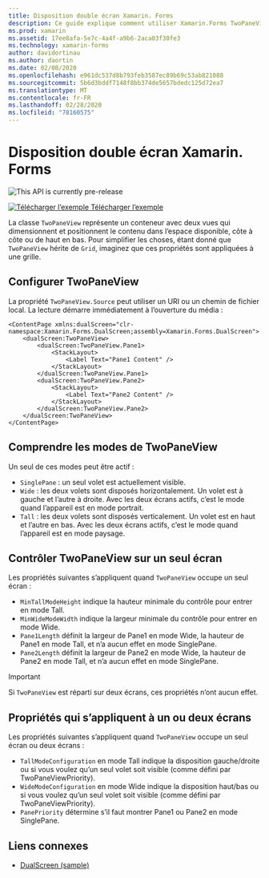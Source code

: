 ```yaml
---
title: Disposition double écran Xamarin. Forms
description: Ce guide explique comment utiliser Xamarin.Forms TwoPaneView pour optimiser l’expérience dans votre application sur des appareils double écran tels que Surface Duo et Surface Neo.
ms.prod: xamarin
ms.assetid: 17ee8afa-5e7c-4a4f-a9b6-2aca03f30fe3
ms.technology: xamarin-forms
author: davidortinau
ms.author: daortin
ms.date: 02/08/2020
ms.openlocfilehash: e961dc537d8b793feb3587ec89b69c53ab821088
ms.sourcegitcommit: 5b6d3bddf7148f8bb374de5657bdedc125d72ea7
ms.translationtype: MT
ms.contentlocale: fr-FR
ms.lasthandoff: 02/28/2020
ms.locfileid: "78160575"
---
```

# <a name="xamarinforms-dual-screen-layout"></a>Disposition double écran Xamarin. Forms

![](~/media/shared/preview.png "This API is currently pre-release")

[![Télécharger l’exemple](~/media/shared/download.png) Télécharger l’exemple](https://github.com/xamarin/xamarin-forms-samples/tree/master/UserInterface/DualScreenDemos)

La classe `TwoPaneView` représente un conteneur avec deux vues qui dimensionnent et positionnent le contenu dans l’espace disponible, côte à côte ou de haut en bas. Pour simplifier les choses, étant donné que `TwoPaneView` hérite de `Grid`, imaginez que ces propriétés sont appliquées à une grille.

## <a name="set-up-twopaneview"></a>Configurer TwoPaneView

La propriété `TwoPaneView.Source` peut utiliser un URI ou un chemin de fichier local. La lecture démarre immédiatement à l’ouverture du média :

```xaml
<ContentPage xmlns:dualScreen="clr-namespace:Xamarin.Forms.DualScreen;assembly=Xamarin.Forms.DualScreen">
    <dualScreen:TwoPaneView>
        <dualScreen:TwoPaneView.Pane1>
            <StackLayout>
                <Label Text="Pane1 Content" />
            </StackLayout>
        </dualScreen:TwoPaneView.Pane1>
        <dualScreen:TwoPaneView.Pane2>
            <StackLayout>
                <Label Text="Pane2 Content" />
            </StackLayout>
        </dualScreen:TwoPaneView.Pane2>
    </dualScreen:TwoPaneView>
</ContentPage>
```

## <a name="understand-twopaneview-modes"></a>Comprendre les modes de TwoPaneView

Un seul de ces modes peut être actif :

- `SinglePane` : un seul volet est actuellement visible.
- `Wide` : les deux volets sont disposés horizontalement. Un volet est à gauche et l’autre à droite. Avec les deux écrans actifs, c’est le mode quand l’appareil est en mode portrait.
- `Tall` : les deux volets sont disposés verticalement. Un volet est en haut et l’autre en bas. Avec les deux écrans actifs, c’est le mode quand l’appareil est en mode paysage.

## <a name="control-twopaneview-when-its-only-on-one-screen"></a>Contrôler TwoPaneView sur un seul écran

Les propriétés suivantes s’appliquent quand `TwoPaneView` occupe un seul écran :

- `MinTallModeHeight` indique la hauteur minimale du contrôle pour entrer en mode Tall.
- `MinWideModeWidth` indique la largeur minimale du contrôle pour entrer en mode Wide.
- `Pane1Length` définit la largeur de Pane1 en mode Wide, la hauteur de Pane1 en mode Tall, et n’a aucun effet en mode SinglePane.
- `Pane2Length` définit la largeur de Pane2 en mode Wide, la hauteur de Pane2 en mode Tall, et n’a aucun effet en mode SinglePane.

> [!IMPORTANT]
> Si `TwoPaneView` est réparti sur deux écrans, ces propriétés n’ont aucun effet.

## <a name="properties-that-apply-when-on-one-screen-or-two"></a>Propriétés qui s’appliquent à un ou deux écrans

Les propriétés suivantes s’appliquent quand `TwoPaneView` occupe un seul écran ou deux écrans :

- `TallModeConfiguration` en mode Tall indique la disposition gauche/droite ou si vous voulez qu’un seul volet soit visible (comme défini par TwoPaneViewPriority).
- `WideModeConfiguration` en mode Wide indique la disposition haut/bas ou si vous voulez qu’un seul volet soit visible (comme défini par TwoPaneViewPriority).
- `PanePriority` détermine s’il faut montrer Pane1 ou Pane2 en mode SinglePane.

## <a name="related-links"></a>Liens connexes

- [DualScreen (sample)](https://github.com/xamarin/xamarin-forms-samples/tree/master/UserInterface/DualScreenDemos)

